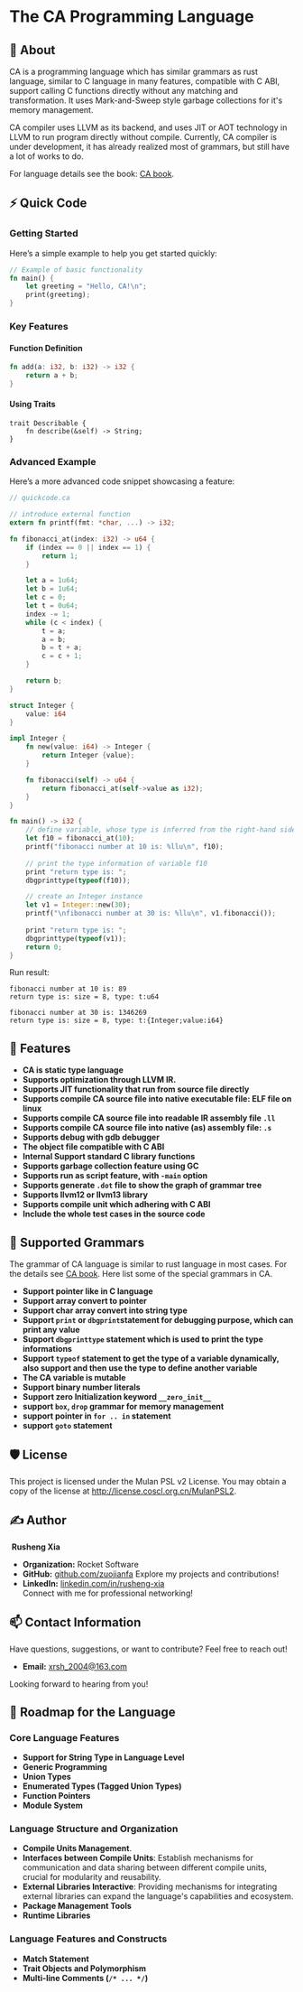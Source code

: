 # The CA Programming Language

## 🌟 About

CA is a programming language which has similar grammars as rust language, similar to C language in many features, compatible with C ABI, support calling C functions directly without any matching and transformation. It uses Mark-and-Sweep style garbage collections for it's memory management.

CA compiler uses LLVM as its backend, and uses JIT or AOT technology in LLVM to run program directly without compile. Currently, CA compiler is under development, it has already realized most of grammars, but still have a lot of works to do. 

For language details see the book: [CA book](book/ca-book.md).

## ⚡ Quick Code

### Getting Started

Here’s a simple example to help you get started quickly:

```rust
// Example of basic functionality
fn main() {
    let greeting = "Hello, CA!\n";
    print(greeting);
}
```

### Key Features

#### Function Definition

```rust
fn add(a: i32, b: i32) -> i32 {
    return a + b;
}
```

#### Using Traits

```language
trait Describable {
    fn describe(&self) -> String;
}
```

### Advanced Example

Here’s a more advanced code snippet showcasing a feature:

```rust
// quickcode.ca

// introduce external function
extern fn printf(fmt: *char, ...) -> i32;

fn fibonacci_at(index: i32) -> u64 {
    if (index == 0 || index == 1) {
		return 1;
    }

    let a = 1u64;
    let b = 1u64;
    let c = 0;
    let t = 0u64;
    index -= 1;
    while (c < index) {
        t = a;
        a = b;
        b = t + a;
        c = c + 1;
    }

    return b;
}

struct Integer {
    value: i64
}

impl Integer {
    fn new(value: i64) -> Integer {
		return Integer {value};
    }

    fn fibonacci(self) -> u64 {
		return fibonacci_at(self->value as i32);
    }
}

fn main() -> i32 {
    // define variable, whose type is inferred from the right-hand side value
    let f10 = fibonacci_at(10);
    printf("fibonacci number at 10 is: %llu\n", f10);
    
    // print the type information of variable f10
    print "return type is: ";
    dbgprinttype(typeof(f10));

    // create an Integer instance
    let v1 = Integer::new(30);
    printf("\nfibonacci number at 30 is: %llu\n", v1.fibonacci()); 
    
    print "return type is: ";
    dbgprinttype(typeof(v1));
    return 0;
}
```

Run result:

```
fibonacci number at 10 is: 89
return type is: size = 8, type: t:u64

fibonacci number at 30 is: 1346269
return type is: size = 8, type: t:{Integer;value:i64}
```

## 🌟 Features

- **CA is static type language**
- **Supports optimization through LLVM IR.**
- **Supports JIT functionality that run from source file directly**
- **Supports compile CA source file into native executable file: ELF file on linux**
- **Supports compile CA source file into readable IR assembly file `.ll`**
- **Supports compile CA source file into native (as) assembly file: `.s`**
- **Supports debug with gdb debugger**
- **The object file compatible with C ABI**
- **Internal Support standard C library functions**
- **Supports garbage collection feature using GC**
- **Supports run as script feature, with `-main` option**
- **Supports generate `.dot` file to show the graph of grammar tree**
- **Supports llvm12 or llvm13 library**
- **Supports compile unit which adhering with C ABI**
- **Include the whole test cases in the source code**

## 📜 Supported Grammars

The grammar of CA language is similar to rust language in most cases. For the details see [CA book](book/ca-book.md). Here list some of the special grammars in CA.

- **Support pointer like in C language**
- **Support array convert to pointer**
- **Support char array convert into string type**
- **Support `print` or `dbgprint`statement for debugging purpose, which can print any value**
- **Support `dbgprinttype` statement which is used to print the type informations**
- **Support `typeof` statement to get the type of a variable dynamically, also support and then use the type to define another variable**
- **The CA variable is mutable**
- **Support binary number literals**
- **Support zero Initialization keyword `__zero_init__`**
- **support `box`, `drop` grammar for memory management**
- **support pointer in `for .. in` statement**
- **support `goto` statement**

## 🛡️ License
This project is licensed under the Mulan PSL v2 License. You may obtain a copy of the license at http://license.coscl.org.cn/MulanPSL2.

## ✍️ Author

​	**Rusheng Xia**

- **Organization:** Rocket Software
- **GitHub:** [github.com/zuojianfa](https://github.com/zuojianfa)
  Explore my projects and contributions!
- **LinkedIn:** [linkedin.com/in/rusheng-xia](https://www.linkedin.com/in/rusheng-xia)  
  Connect with me for professional networking!

## 📫 Contact Information

Have questions, suggestions, or want to contribute? Feel free to reach out!

- **Email:** [xrsh_2004@163.com](mailto:xrsh_2004@163.com)

Looking forward to hearing from you!

## 🚀 Roadmap for the Language

### Core Language Features

- **Support for String Type in Language Level**
- **Generic Programming**
- **Union Types**
- **Enumerated Types (Tagged Union Types)**
- **Function Pointers**
- **Module System**

### Language Structure and Organization

- **Compile Units Management**.
- **Interfaces between Compile Units**: Establish mechanisms for communication and data sharing between different compile units, crucial for modularity and reusability.
- **External Libraries Interactive**: Providing mechanisms for integrating external libraries can expand the language's capabilities and ecosystem.
- **Package Management Tools**
- **Runtime Libraries**

### Language Features and Constructs

- **Match Statement**
- **Trait Objects and Polymorphism**
- **Multi-line Comments (`/* ... */`)**
